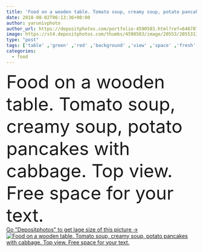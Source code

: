 ```yaml
---
title: 'Food on a wooden table. Tomato soup, creamy soup, potato pancakes with cabbage. Top view. Free space for your text.'
date: 2018-08-02T06:13:36+00:00
author: yarunivphoto
author_url: https://depositphotos.com/portfolio-4590583.html?ref=64678756
image: https://st4.depositphotos.com/thumbs/4590583/image/20553/205531176/api_thumb_450.jpg?forcejpeg=true
type: "post"
tags: ['table' ,'green' ,'red' ,'background' ,'view' ,'space' ,'fresh' ,'herb' ,'healthy' ,'food' ,'wooden' ,'cooking' ,'cuisine' ,'cream' ,'plate' ,'tasty' ,'delicious' ,'homemade' ,'meal' ,'dish' ,'vegetable' ,'eating' ,'tomato' ,'rustic' ,'dinner' ,'lunch' ,'vegetarian' ,'pepper' ,'hot' ,'bowl' ,'gourmet' ,'traditional' ,'organic' ,'top' ,'basil' ,'sour' ,'appetizer' ,'soup' ,'vegan' ,'Gazpacho' ,'solyanka' ]
categories: 
  - food
---
```

<div aling="center">
            <font size="60"> Food on a wooden table. Tomato soup, creamy soup, potato pancakes with cabbage. Top view. Free space for your text.</font>   
</div>
<div>
    <a href='https://st4.depositphotos.com/thumbs/4590583/image/20553/205531176/api_thumb_450.jpg?forcejpeg=true?ref=64678756' target=_blank > Go "Depositphotos" to get lage size of this picture ->
        <img href='https://st4.depositphotos.com/thumbs/4590583/image/20553/205531176/api_thumb_450.jpg?forcejpeg=true?ref=64678756' src='https://st4.depositphotos.com/4590583/20553/i/950/depositphotos_205531176-stock-photo-food-wooden-table-tomato-soup.jpg?forcejpeg=true' alt='Food on a wooden table. Tomato soup, creamy soup, potato pancakes with cabbage. Top view. Free space for your text.' >
    </a>
</div>
